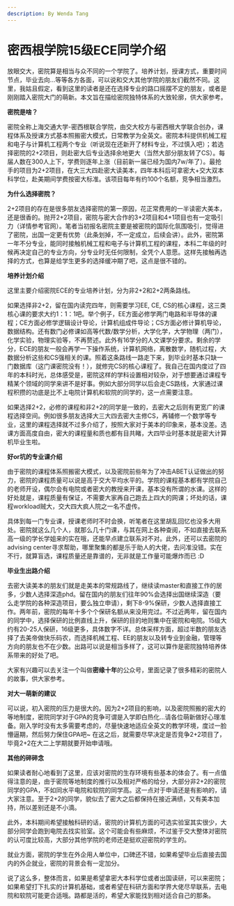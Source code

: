 ```yaml
---
description: By Wenda Tang
---
```


# 密西根学院15级ECE同学介绍

放眼交大，密院算是相当与众不同的一个学院了。培养计划，授课方式，重要时间节点，毕业去向…等等各方各面，可以说和交大其他学院的朋友们截然不同。这里，我姑且假定，看到这里的读者是还在选择专业的路口摇摆不定的朋友，或者是刚刚踏入密院大门的萌新。本文旨在描绘密院独特体系的大致轮廓，供大家参考。

**密院是啥？**

密院全称上海交通大学-密西根联合学院，由交大校方与密西根大学联合创办，课程体系及授课方式基本照搬密大模式，日常教学为全英文。密院本科提供机械工程和电子与计算机工程两个专业（听说现在还新开了材料专业，不过慎入吧）；若选择密院的2+2项目，则赴密大后专业选择余地更大（当然大部分朋友转了CS）。每届人数在300人上下，学费则逐年上涨（目前新一届已经为国内7w/年了）。最抢手的项目为2+2项目，在大三大四赴密大读美本，四年本科后可拿密大+交大双本科学位，赴美期间学费按密大标准。该项目每年有约100个名额，竞争相当激烈。

**为什么选择密院？**

2+2项目的存在是很多朋友选择密院的第一原因，花正常费用的一半读密大美本，还是很香的。抛开2+2项目，密院与密大合作的3+2项目和4+1项目也有一定吸引力（详情参考官网）。笔者当初报名密院主要是被密院的国际化氛围吸引，觉得进了密院，出国一定更有优势（此条划掉，不一定成立，后续会讲）。此外，密院第一年不分专业，能同时接触机械工程和电子与计算机工程的课程，本科二年级的时候再决定自己的专业方向，分专业时无任何限制，全凭个人意愿。这样先接触再选择的方式，也算是给学生更多的选择缓冲期了吧，这点是很不错的。

**培养计划介绍**

这里主要介绍密院ECE的专业培养计划，分为非2+2和2+2两条路线。

如果选择非2+2，留在国内读完四年，则需要学习EE, CE, CS的核心课程，这三类核心课的要求大约1：1：1吧。举个例子，EE方面必修学两门电路和半导体的课程；CE方面必修学逻辑设计导论，计算机组成件导论；CS方面必修计算机导论，数据结构。还有数门必修课如高等代数/数学分析，大学化学，大学物理（两门），化学实验，物理实验等，不再赘述。此外有16学分的人文课学分要求。剩余的学分，ECE的朋友一般会再学一下操作系统，计算机网络，离散数学，随机过程，大数据分析这些和CS强相关的课。照着这条路线一路走下来，到毕业时基本只缺一门数据库（这门课密院没有！），就修完CS的核心课程了。我自己在国内度过了四年的本科时光，总体感受是，密院这样的学科设置相对较杂，对于想要通过课程专精某个领域的同学来讲不是好事。例如大部分同学以后会走CS路线，大家通过课程积攒的功底是比不上电院计算机和软院的同学的，这一点需要注意。

如果选择2+2，必修的课程和非2+2的同学是一致的，去密大之后则有更宽广的课程选择空间。例如很多朋友选择大三大四去密大主修CS，再辅修一个数学等专业，这里的课程选择就不过多介绍了，按照大家对于美本的印象来，基本没差。选课方面高度自由，密大的课程量和质也都有目共睹，大四毕业时基本就是密大计算机毕业生啦。

**好or坑的专业课介绍**

由于密院的课程体系照搬密大模式，以及密院前些年为了冲击ABET认证做出的努力，密院的课程质量可以说是高于交大平均水平的。学院的课程基本都有学院自己的老师开设，偶尔会有电院或者密大的教授来开课，基本没有所谓的水课。这样的好处就是，课程质量有保证，不需要大家再自己跑去上四大的网课；坏处的话，课程workload贼大，交大四大疯人院之一名不虚传。

具体到每一门专业课，授课老师时不时会换，听笔者在这里胡乱回忆也没多大用处。密院就这么几个人，就那么几十门课，与其在网上各种查阅，不如直接去联系高一级的学长学姐来的实在哦，还能早点建立联系对不对。此外，还可以去密院的advising center寻求帮助，哪里聚集的都是乐于助人的大佬，去问准没错。实在不行，就算盲选，课程质量还是靠谱的，无非就是工作量可能爆炸而已 :D

**毕业生出路介绍**

去密大读美本的朋友们就是走美本的常规路线了，继续读master和直接工作的居多，少数人选择深造phd。留在国内的朋友们往年90%会选择出国继续深造（要么走学院的各种深造项目，要么独立申请），剩下8-9%保研，少数人选择直接工作。两年前，密院的每年十多个个保研名额从来没用完过。不过近两年，留在国内的同学中，选择保研的比例直线上升，保研的目的地则集中在密院和电院。15级大约有20-25人保研，16级更多，具体数字不详。总体采样方面，超过半数的朋友选择了去美帝做快乐码农，而选择机械工程、EE的朋友以及转专业到金融，管理等方向的朋友也不在少数。出路可以说是相当多样了，这可以算作是密院独特培养体系带来的好处了吧。

大家有兴趣可以去关注一个叫做**密缘十年**的公众号，里面记录了很多精彩的密院人的故事，供大家参考。

**对大一萌新的建议**

可以说，初入密院的压力是很大的。因为2+2项目的影响，以及密院照搬的密大的等地制度，密院同学对于GPA的竞争可谓是入学即白热化…请各位萌新做好心理准备。刚入学时没有太多需要考虑的，尽量快速地适应全英文的教学环境，度过一脸懵逼期，然后努力保住GPA吧~ 在这之后，就需要尽早决定是否竞争2+2项目了，毕竟2+2在大二上学期就要开始申请哦。

**其他的碎碎念**

如果读者耐心地看到了这里，应该对密院的生存环境有些基本的体会了。有一点值得注意的是，由于密院等地制度的推行以及相对严格的给分，大部分非2+2的密院同学的GPA，不如同水平电院和软院的同学高。这一点对于申请还是有影响的，请大家注意。至于2+2的同学，貌似去了密大之后都保持在接近满绩，又有美本加持，所以差别还是不小滴。

此外，本科期间希望接触科研的话，密院的计算机方面的可选实验室其实很少，大部分同学会跑到电院去找实验室。这个可能会有些麻烦，不过鉴于交大整体对密院的认可度比较高，大部分其他学院的老师还是挺欢迎密院的学生的。

就业方面，密院的学生在外企用人单位中，口碑还不错，如果希望毕业后直接去国内的外企就业，密院的背景会有一定加分。

说了这么多，整体而言，如果是希望拿密大本科学位或者出国读研，可以来密院；如果希望打下扎实的计算机基础，或者希望在科研方面和学界大佬尽早联系，去电院和软院可能更合适哦。路都是活的，希望大家能找到相对适合自己的那条。

